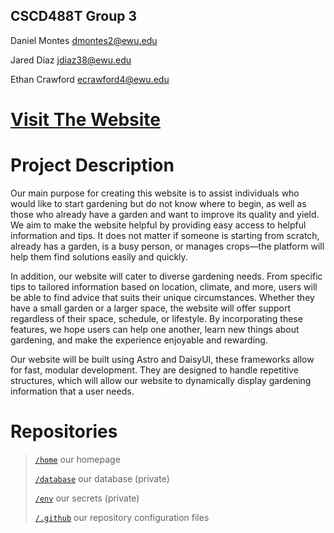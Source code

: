 ## CSCD488T Group 3

Daniel Montes	[dmontes2@ewu.edu](mailto:dmontes2@ewu.edu) 

Jared Diaz [jdiaz38@ewu.edu](mailto:jdiaz38@ewu.edu) 

Ethan Crawford [ecrawford4@ewu.edu](mailto:ecrawford4@ewu.edu) 

# [Visit The Website](https://https://cscd488group3-bloombuddy.netlify.app/)

# Project Description

Our main purpose for creating this website is to assist individuals who would like to start gardening but do not know where to begin, as well as those who already have a garden and want to improve its quality and yield. We aim to make the website helpful by providing easy access to helpful information and tips. It does not matter if someone is starting from scratch, already has a garden, is a busy person, or manages crops—the platform will help them find solutions easily and quickly. 

In addition, our website will cater to diverse gardening needs. From specific tips to tailored information based on location, climate, and more, users will be able to find advice that suits their unique circumstances. Whether they have a small garden or a larger space, the website will offer support regardless of their space, schedule, or lifestyle. By incorporating these features, we hope users can help one another, learn new things about gardening, and make the experience enjoyable and rewarding. 

Our website will be built using Astro and DaisyUI, these frameworks allow for fast, modular development. They are designed to handle repetitive structures, which will allow our website to dynamically display gardening information that a user needs. 

# Repositories

> [`/home`](https://github.com/cscd488tGroup3/home/ "our homepage") our homepage
>
> [`/database`](https://github.com/cscd488tGroup3/database/ "our database (private)") our database (private)
>
> [`/env`](https://github.com/cscd488tGroup3/env/ "our secrets (private)") our secrets (private)
>
> [`/.github`](https://github.com/cscd488tGroup3/.github/ "our repository configuration files") our repository configuration files
